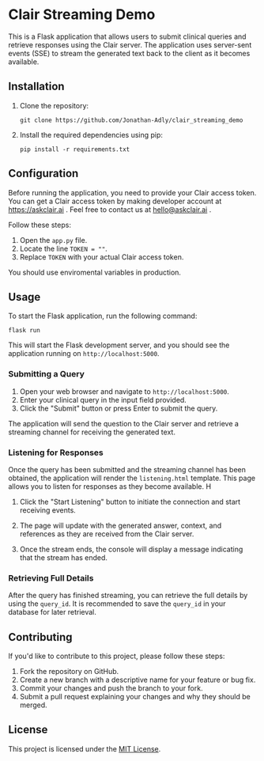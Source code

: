 Clair Streaming Demo
============

This is a Flask application that allows users to submit clinical queries and retrieve responses using the Clair server. The application uses server-sent events (SSE) to stream the generated text back to the client as it becomes available.

Installation
------------

1.  Clone the repository:
    
    
    `git clone https://github.com/Jonathan-Adly/clair_streaming_demo`
    
2.  Install the required dependencies using pip:
    
    
    `pip install -r requirements.txt`
    

Configuration
-------------

Before running the application, you need to provide your Clair access token. You can get a Clair access token by making  developer account at https://askclair.ai . Feel free to contact us at hello@askclair.ai . 

Follow these steps:

1.  Open the `app.py` file.
2.  Locate the line `TOKEN = ""`.
3.  Replace `TOKEN` with your actual Clair access token.

You should use enviromental variables in production.

Usage
-----

To start the Flask application, run the following command:

`flask run`

This will start the Flask development server, and you should see the application running on `http://localhost:5000`.

### Submitting a Query

1.  Open your web browser and navigate to `http://localhost:5000`.
2.  Enter your clinical query in the input field provided.
3.  Click the "Submit" button or press Enter to submit the query.

The application will send the question to the Clair server and retrieve a streaming channel for receiving the generated text.

### Listening for Responses

Once the query has been submitted and the streaming channel has been obtained, the application will render the `listening.html` template. This page allows you to listen for responses as they become available. H

1.  Click the "Start Listening" button to initiate the connection and start receiving events.
    
2.  The page will update with the generated answer, context, and references as they are received from the Clair server.
    
3.  Once the stream ends, the console will display a message indicating that the stream has ended.
    

### Retrieving Full Details

After the query has finished streaming, you can retrieve the full details by using the `query_id`. It is recommended to save the `query_id` in your database for later retrieval.

Contributing
------------

If you'd like to contribute to this project, please follow these steps:

1.  Fork the repository on GitHub.
2.  Create a new branch with a descriptive name for your feature or bug fix.
3.  Commit your changes and push the branch to your fork.
4.  Submit a pull request explaining your changes and why they should be merged.

License
-------

This project is licensed under the [MIT License](LICENSE).

